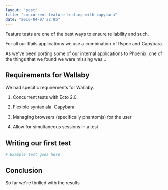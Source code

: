 ```yaml
---
layout: "post"
title: "concurrent-feature-testing-with-capybara"
date: "2016-04-07 22:05"
---
```


Feature tests are one of the best ways to ensure reliability and such.

For all our Rails applications we use a combination of Rspec and Capybara.

As we've been porting some of our internal applications to Phoenix, one of the things that we found we were missing was...

## Requirements for Wallaby

We had specific requirements for Wallaby.

1) Concurrent tests with Ecto 2.0

2) Flexible syntax ala. Capybara

3) Managing browsers (specifically phantomjs) for the user

4) Allow for simultaneous sessions in a test

## Writing our first test

```elixir
# Example test goes here
```

## Conclusion

So far we're thrilled with the results
